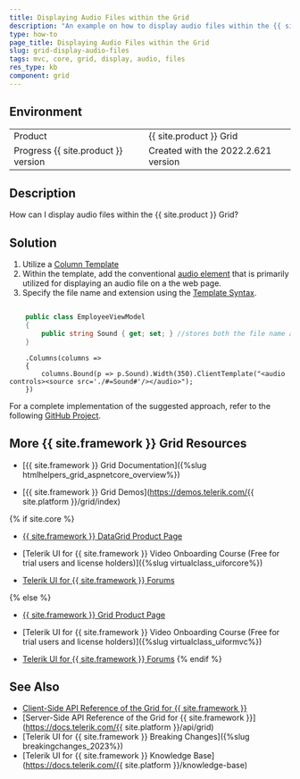 ```yaml
---
title: Displaying Audio Files within the Grid
description: "An example on how to display audio files within the {{ site.product }} Grid."
type: how-to
page_title: Displaying Audio Files within the Grid
slug: grid-display-audio-files
tags: mvc, core, grid, display, audio, files
res_type: kb
component: grid
---
```


## Environment

<table>
 <tr>
  <td>Product</td>
  <td>{{ site.product }} Grid</td>
 </tr>
 <tr>
  <td>Progress {{ site.product }} version</td>
  <td>Created with the 2022.2.621 version</td>
 </tr>
</table>

## Description

How can I display audio files within the {{ site.product }} Grid?

## Solution

1. Utilize a [Column Template](https://docs.telerik.com/kendo-ui/api/javascript/ui/grid/configuration/columns.template)
1. Within the template, add the conventional [audio element](https://www.w3schools.com/html/html5_audio.asp) that is primarily utilized for displaying an audio file on a the web page.
1.  Specify the file name and extension using the [Template Syntax](https://docs.telerik.com/kendo-ui/framework/templates/overview#template-syntax).

```Model.cs

    public class EmployeeViewModel
    {
        public string Sound { get; set; } //stores both the file name and extension
    }

```
```Column
    .Columns(columns =>
    {
        columns.Bound(p => p.Sound).Width(350).ClientTemplate("<audio controls><source src='./#=Sound#'/></audio>");
    })
```

For a complete implementation of the suggested approach, refer to the following [GitHub Project](https://github.com/telerik/ui-for-aspnet-core-examples/blob/master/Telerik.Examples.Mvc/Telerik.Examples.Mvc/Views/Grid/AudioColumn.cshtml).

## More {{ site.framework }} Grid Resources

* [{{ site.framework }} Grid Documentation]({%slug htmlhelpers_grid_aspnetcore_overview%})

* [{{ site.framework }} Grid Demos](https://demos.telerik.com/{{ site.platform }}/grid/index)

{% if site.core %}
* [{{ site.framework }} DataGrid Product Page](https://www.telerik.com/aspnet-core-ui/grid)

* [Telerik UI for {{ site.framework }} Video Onboarding Course (Free for trial users and license holders)]({%slug virtualclass_uiforcore%})

* [Telerik UI for {{ site.framework }} Forums](https://www.telerik.com/forums/aspnet-core-ui)

{% else %}
* [{{ site.framework }} Grid Product Page](https://www.telerik.com/aspnet-mvc/grid)

* [Telerik UI for {{ site.framework }} Video Onboarding Course (Free for trial users and license holders)]({%slug virtualclass_uiformvc%})

* [Telerik UI for {{ site.framework }} Forums](https://www.telerik.com/forums/aspnet-mvc)
{% endif %}

## See Also

* [Client-Side API Reference of the Grid for {{ site.framework }}](https://docs.telerik.com/kendo-ui/api/javascript/ui/grid)
* [Server-Side API Reference of the Grid for {{ site.framework }}](https://docs.telerik.com/{{ site.platform }}/api/grid)
* [Telerik UI for {{ site.framework }} Breaking Changes]({%slug breakingchanges_2023%})
* [Telerik UI for {{ site.framework }} Knowledge Base](https://docs.telerik.com/{{ site.platform }}/knowledge-base)
